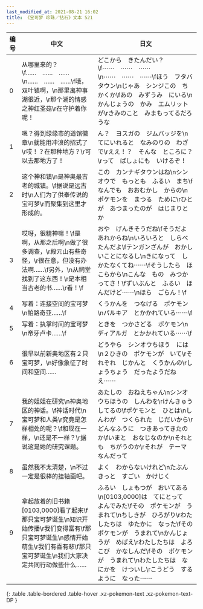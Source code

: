 ```yaml
---
last_modified_at: 2021-08-21 16:02
title: 《宝可梦 珍珠／钻石》文本 521
---
```

| 编号 | 中文 | 日文 |
| ---- | ---- | ---- |
| 0 | 从哪里来的？\f……　……　……\n……　……　……\f哦，双叶镇啊，\n那里离神事湖很近，\r那个湖的情感之神红圣菇\r在守护着你呢！ | どこから　きたんだい？\f⋯⋯　⋯⋯　⋯⋯\n⋯⋯　⋯⋯　⋯⋯\fほう　フタバタウン\nじゃあ　シンジこの　ちかくか\fあの　みずうみ　にいる\nかんじょうの　かみ　エムリットが\rきみのこと　みまもってるだろうな |
| 1 | 嗯？得到绿缘市的道馆徽章\n就能用冲浪的招式了\r哎！？在那种地方？\r可以去那地方了！ | ん？　ヨスガの　ジムバッジを\nてにいれると　なみのりの　わざで\rええ！？　そんな　ところに？\rって　ばしょにも　いけるぞ！　 |
| 2 | 这个神和镇\n是神奥最古老的城镇。\f据说是远古时\n人们为了供奉传说的宝可梦\r而聚集到这里才形成的。 | この　カンナギタウンはね\nシンオウで　もっとも　ふるい　まち\fなんでも　おおむかし　からの\nポケモンを　まつる　ために\rひとが　あつまったのが　はじまりとか |
| 3 | 哎呀，很精神嘛！\f是啊，从那之后啊\n做了很多调查，\r殿元山有些奇怪，\r很在意，但没有办法啊……\f另外，\n从祠堂找到了这东西！\r是本相当古老的书……\r看！\f | おや　げんきそうだね\fそうだよ　あれからね\nいろいろと　しらべたんだよ\fテンガンざんが　おかしいことになるし\nきになって　しかたなくてね⋯⋯\fそうしたら　ほこらから\nこんな　もの　みつかってさ！\fずいぶんと　ふるい　ほんだけど⋯⋯\nほら　ごらん！\f |
| 4 | 写着：连接空间的宝可梦\n帕路奇亚……\f | くうかんを　つなげる　ポケモン\nパルキア　とかかれている⋯⋯\f |
| 5 | 写着：执掌时间的宝可梦\n帝牙卢卡……\f | ときを　つかさどる　ポケモン\nディアルガ　とかかれている⋯⋯\f |
| 6 | 很早以前新奥地区有２只宝可梦，\n好像象征了时间和空间…… | どうやら　シンオウちほう　には\n２ひきの　ポケモンが　いて\rそれぞれ　じかんと　くうかんの\rしょうちょう　だったようだねえ⋯⋯ |
| 7 | 我的姐姐在研究\n神奥地区的神话。\f神话时代\n宝可梦和人类\r究竟是怎样相处的呢？\f和现在一样，\n还是不一样？\r据说这是她的研究课题。 | あたしの　おねえちゃん\nシンオウちほうの　しんわを\rけんきゅう　してるの\fポケモンと　ひとは\nしんわが　つくられた　じだいから\rどんなふうに　つきあってきたのか\fいまと　おなじなのか\nそれとも　ちがうのか\rそれが　テーマ　なんだって |
| 8 | 虽然我不太清楚，\n不过一定是很棒的挂轴画吧。 | よく　わからないけれど\nたぶん　きっと　すごい　かけじく |
| 9 | 拿起放着的旧书籍[0103,0000]看了起来\f那只宝可梦诞生\n知识开始传播\r我们变得富有\f那只宝可梦诞生\n感情开始萌生\r我们有喜有悲\f那只宝可梦诞生\n我们大家决定共同行动做些什么…… | ふるい　しょもつが　おいてある\n[0103,0000]は　てにとって　よんでみた\fその　ポケモンが　うまれて\nちしきが　ひろがり\rわたしたちは　ゆたかに　なった\fその　ポケモンが　うまれて\nかんじょうが　めばえ\rわたしたちは　よろこび　かなしんだ\fその　ポケモンが　うまれて\nわたしたちは　なにかを　けついし\rこうどう　するように　なった⋯⋯ |
{: .table .table-bordered .table-hover .xz-pokemon-text .xz-pokemon-text-DP }